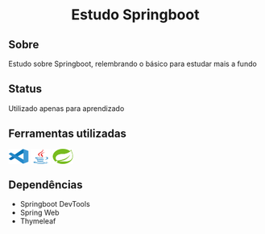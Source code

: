 <h1 align="center">Estudo Springboot</h1>

## Sobre
<p>Estudo sobre Springboot, relembrando o básico para estudar mais a fundo</p>

## Status
<p>Utilizado apenas para aprendizado</p>

## Ferramentas utilizadas
<img align="center" alt="Denis-code" height="30" width="40" src="https://raw.githubusercontent.com/devicons/devicon/master/icons/vscode/vscode-original.svg">
<img align="center" alt="Denis-java" height="30" width="40" src="https://raw.githubusercontent.com/devicons/devicon/master/icons/java/java-original.svg">
<img align="center" alt="Denis-Spring" height="30" width="40" src="https://raw.githubusercontent.com/devicons/devicon/master/icons/spring/spring-original.svg">

## Dependências 

 - Springboot DevTools
 - Spring Web
 - Thymeleaf
